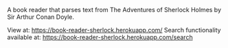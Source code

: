 A book reader that parses text from The Adventures of Sherlock Holmes by Sir Arthur Conan Doyle.

View at: https://book-reader-sherlock.herokuapp.com/
Search functionality available at: https://book-reader-sherlock.herokuapp.com/search
